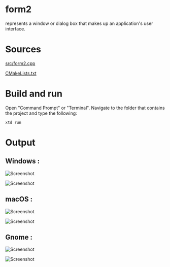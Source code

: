 # form2

represents a window or dialog box that makes up an application's user interface.

# Sources

[src/form2.cpp](src/form2.cpp)

[CMakeLists.txt](CMakeLists.txt)

# Build and run

Open "Command Prompt" or "Terminal". Navigate to the folder that contains the project and type the following:

```shell
xtd run
```

# Output

## Windows :

![Screenshot](../../../docs/pictures/examples/form2_w.png)

![Screenshot](../../../docs/pictures/examples/form2_wd.png)

## macOS :

![Screenshot](../../../docs/pictures/examples/form2_m.png)

![Screenshot](../../../docs/pictures/examples/form2_md.png)

## Gnome :

![Screenshot](../../../docs/pictures/examples/form2_g.png)

![Screenshot](../../../docs/pictures/examples/form2_gd.png)

